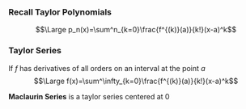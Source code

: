 ### Recall Taylor Polynomials
$$\Large p_n(x)=\sum^n_{k=0}\frac{f^{(k)}(a)}{k!}(x-a)^k$$
### Taylor Series
If $f$ has derivatives of all orders on an interval at the point $a$ 
$$\Large f(x)=\sum^\infty_{k=0}\frac{f^{(k)}(a)}{k!}(x-a)^k$$

**Maclaurin Series** is a taylor series centered at 0
